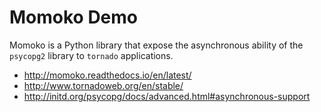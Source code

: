 Momoko Demo
===========
Momoko is a Python library that expose the asynchronous ability of the `psycopg2` library to `tornado` applications.


* http://momoko.readthedocs.io/en/latest/
* http://www.tornadoweb.org/en/stable/
* http://initd.org/psycopg/docs/advanced.html#asynchronous-support
